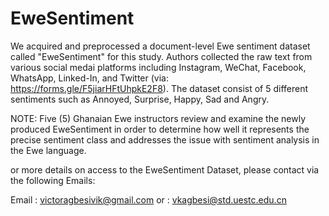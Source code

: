 # EweSentiment

We acquired and preprocessed a document-level Ewe sentiment dataset called "EweSentiment" for this study. Authors collected the raw text from various 
social medai platforms including Instagram, WeChat, Facebook, WhatsApp, Linked-In, and Twitter (via: https://forms.gle/F5jiarHFtUhpkE2F8).
The dataset consist of 5 different sentiments such as Annoyed, Surprise, Happy, Sad and Angry.

NOTE: 
Five (5) Ghanaian Ewe instructors review and examine the newly produced EweSentiment in order to determine how well it represents the precise sentiment 
class and addresses the issue with sentiment analysis in the Ewe language.

or more details on access to the EweSentiment Dataset, please contact via the following Emails:

Email : victoragbesivik@gmail.com or : vkagbesi@std.uestc.edu.cn
